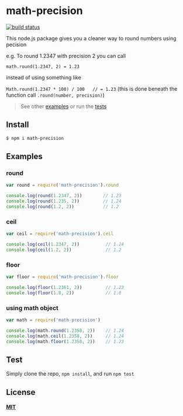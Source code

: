 # math-precision

[![build status](https://travis-ci.org/FlorinDavid/node-math-precision.svg)](http://travis-ci.org/FlorinDavid/node-math-precision)

This node.js package gives you a cleaner way to round numbers using pecision
 
e.g. To round 1.2347 with precision 2 you can call
 
 `math.round(1.2347, 2) = 1.23`

instead of using something like
 
 `Math.round(1.2347 * 100) / 100   // = 1.23`   (this is done beneath the function call `.round(number, precision)`)
 

> See other [examples](#examples) or run the [tests](#test) 

## Install

```sh
$ npm i math-precision
```

## Examples  

### round

```js
var round = require('math-precision').round

console.log(round(1.2347, 2))        // 1.23
console.log(round(1.235, 2))         // 1.24
console.log(round(1.2, 2))           // 1.2

```

### ceil

```js
var ceil = require('math-precision').ceil

console.log(ceil(1.2347, 2))          // 1.24
console.log(ceil(1.2, 2))             // 1.2

```

### floor

```js
var floor = require('math-precision').floor

console.log(floor(1.2361, 2))         // 1.23
console.log(floor(1.8, 2))            // 1.8

```

### using math object

```js
var math = require('math-precision')

console.log(math.round(1.2358, 2))    // 1.24
console.log(math.ceil(1.2358, 2))     // 1.24
console.log(math.floor(1.2358, 2))    // 1.23

```


## Test

Simply clone the repo, `npm install`, and run `npm test`

## License

#### [MIT](https://opensource.org/licenses/MIT)
